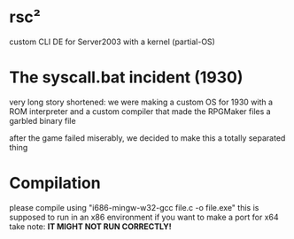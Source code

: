 # rsc²

custom CLI DE for Server2003 with a kernel (partial-OS)

# The syscall.bat incident (1930)

very long story shortened: we were making a custom OS for 1930 with a ROM interpreter
and a custom compiler that made the RPGMaker files a garbled binary file

after the game failed miserably, we decided to make this a totally separated thing

# Compilation

please compile using "i686-mingw-w32-gcc file.c -o file.exe"
this is supposed to run in an x86 environment
if you want to make a port for x64 take note: **IT MIGHT NOT RUN CORRECTLY!**